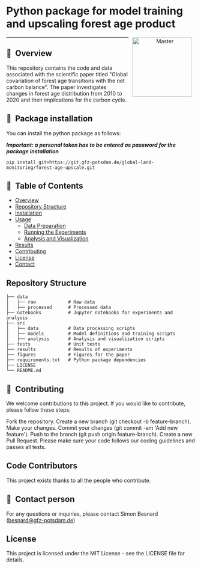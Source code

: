 # Python package for model training and upscaling forest age product
<p align="center">
<a href="https://git.gfz-potsdam.de/besnard/forest_age_upscale">
    <img src="https://media.gfz-potsdam.de/gfz/wv/pic/Bildarchiv/gfz/GFZ-CD_LogoRGB_en.png" alt="Master" height="158px" hspace="10px" vspace="0px" align="right">
  </a>
</p>

***

## :memo: &nbsp;Overview
This repository contains the code and data associated with the scientific paper titled "Global covariation of forest age transitions with the net carbon balance". The paper investigates changes in forest age distribution from 2010 to 2020 and their implications for the carbon cycle.

## :anger: &nbsp;Package installation
You can install the python package as follows:

***Important: a personal token has to be entered as password for the package installation***
```
pip install git+https://git.gfz-potsdam.de/global-land-monitoring/forest-age-upscale.git

```

## :notebook_with_decorative_cover: &nbsp;Table of Contents

- [Overview](#overview)
- [Repository Structure](#repository-structure)
- [Installation](#installation)
- [Usage](#usage)
  - [Data Preparation](#data-preparation)
  - [Running the Experiments](#running-the-experiments)
  - [Analysis and Visualization](#analysis-and-visualization)
- [Results](#results)
- [Contributing](#contributing)
- [License](#license)
- [Contact](#contact)

## Repository Structure

```plaintext
├── data
│   ├── raw            # Raw data
│   ├── processed      # Processed data
├── notebooks          # Jupyter notebooks for experiments and analysis
├── src
│   ├── data           # Data processing scripts
│   ├── models         # Model definitions and training scripts
│   ├── analysis       # Analysis and visualization scripts
├── tests              # Unit tests
├── results            # Results of experiments
├── figures            # Figures for the paper
├── requirements.txt   # Python package dependencies
├── LICENSE
└── README.md
```

## :busts_in_silhouette: &nbsp;Contributing

We welcome contributions to this project. If you would like to contribute, please follow these steps:

Fork the repository.
Create a new branch (git checkout -b feature-branch).
Make your changes.
Commit your changes (git commit -am 'Add new feature').
Push to the branch (git push origin feature-branch).
Create a new Pull Request.
Please make sure your code follows our coding guidelines and passes all tests.

## Code Contributors
This project exists thanks to all the people who contribute.

## :email: &nbsp;Contact person
For any questions or inquiries, please contact Simon Besnard (besnard@gfz-potsdam.de)

## License
This project is licensed under the MIT License - see the LICENSE file for details.


